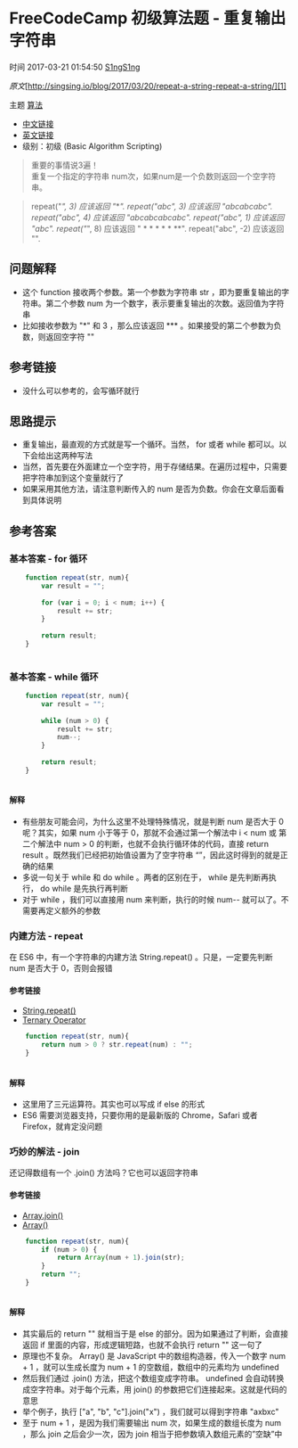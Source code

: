 # FreeCodeCamp 初级算法题 - 重复输出字符串

 时间 2017-03-21 01:54:50  [S1ngS1ng][0]

_原文_[http://singsing.io/blog/2017/03/20/repeat-a-string-repeat-a-string/][1]

 主题 [算法][2]

* [中文链接][3]
* [英文链接][4]
* 级别：初级 (Basic Algorithm Scripting)

> 重要的事情说3遍！  
重复一个指定的字符串 num次，如果num是一个负数则返回一个空字符串。

> repeat("*", 3) 应该返回 "***".
> repeat("abc", 3) 应该返回 "abcabcabc".
> repeat("abc", 4) 应该返回 "abcabcabcabc".
> repeat("abc", 1) 应该返回 "abc".
> repeat("*", 8) 应该返回 " * * * * * **".
> repeat("abc", -2) 应该返回 "".

## 问题解释 

* 这个 function 接收两个参数。第一个参数为字符串 str ，即为要重复输出的字符串。第二个参数 num 为一个数字，表示要重复输出的次数。返回值为字符串
* 比如接收参数为 "*" 和 3 ，那么应该返回 *** 。如果接受的第二个参数为负数，则返回空字符 ""

## 参考链接 

* 没什么可以参考的，会写循环就行

## 思路提示 

* 重复输出，最直观的方式就是写一个循环。当然， for 或者 while 都可以。以下会给出这两种写法
* 当然，首先要在外面建立一个空字符，用于存储结果。在遍历过程中，只需要把字符串加到这个变量就行了
* 如果采用其他方法，请注意判断传入的 num 是否为负数。你会在文章后面看到具体说明

## 参考答案 

### 基本答案 - for 循环 
```js
    function repeat(str, num){
        var result = "";
    
        for (var i = 0; i < num; i++) {
            result += str;
        }
    
        return result;
    }
    
```
### 基本答案 - while 循环 
```js
    function repeat(str, num){
        var result = "";
    
        while (num > 0) {
            result += str;
            num--;
        }
    
        return result;
    }
    
```
#### 解释 

* 有些朋友可能会问，为什么这里不处理特殊情况，就是判断 num 是否大于 0 呢？其实，如果 num 小于等于 0，那就不会通过第一个解法中 i < num 或 第二个解法中 num > 0 的判断，也就不会执行循环体的代码，直接 return result 。既然我们已经把初始值设置为了空字符串 “”，因此这时得到的就是正确的结果
* 多说一句关于 while 和 do while 。两者的区别在于， while 是先判断再执行， do while 是先执行再判断
* 对于 while ，我们可以直接用 num 来判断，执行的时候 num-- 就可以了。不需要再定义额外的参数

### 内建方法 - repeat 

在 ES6 中，有一个字符串的内建方法 String.repeat() 。只是，一定要先判断 num 是否大于 0，否则会报错 

#### 参考链接 

* [String.repeat()][5]
* [Ternary Operator][6]
```js
    function repeat(str, num){
        return num > 0 ? str.repeat(num) : "";
    }
    
```
#### 解释 

* 这里用了三元运算符。其实也可以写成 if else 的形式
* ES6 需要浏览器支持，只要你用的是最新版的 Chrome，Safari 或者 Firefox，就肯定没问题

### 巧妙的解法 - join 

还记得数组有一个 .join() 方法吗？它也可以返回字符串 

#### 参考链接 

* [Array.join()][7]
* [Array()][8]
```js
    function repeat(str, num){
        if (num > 0) {
            return Array(num + 1).join(str);
        }
        return "";
    }
    
```
#### 解释 

* 其实最后的 return "" 就相当于是 else 的部分。因为如果通过了判断，会直接返回 if 里面的内容，形成逻辑短路，也就不会执行 return "" 这一句了
* 原理也不复杂。 Array() 是 JavaScript 中的数组构造器，传入一个数字 num + 1 ，就可以生成长度为 num + 1 的空数组，数组中的元素均为 undefined
* 然后我们通过 .join() 方法，把这个数组变成字符串。 undefined 会自动转换成空字符串。对于每个元素，用 join() 的参数把它们连接起来。这就是代码的意思
* 举个例子，执行 ["a", "b", "c"].join("x") ，我们就可以得到字符串 "axbxc"
* 至于 num + 1 ，是因为我们需要输出 num 次，如果生成的数组长度为 num ，那么 join 之后会少一次，因为 join 相当于把参数填入数组元素的”空缺”中

[0]: /sites/q22mEzq
[1]: http://singsing.io/blog/2017/03/20/repeat-a-string-repeat-a-string/?utm_source=tuicool&utm_medium=referral
[2]: /topics/11000083
[3]: https://www.freecodecamp.cn/challenges/repeat-a-string-repeat-a-string
[4]: https://www.freecodecamp.com/challenges/repeat-a-string-repeat-a-string
[5]: https://developer.mozilla.org/zh-CN/docs/Web/JavaScript/Reference/Global_Objects/String/repeat
[6]: https://developer.mozilla.org/zh-CN/docs/Web/JavaScript/Reference/Operators/Conditional_Operator
[7]: https://developer.mozilla.org/zh-CN/docs/Web/JavaScript/Reference/Global_Objects/Array/join
[8]: https://developer.mozilla.org/zh-CN/docs/Web/JavaScript/Reference/Global_Objects/Array